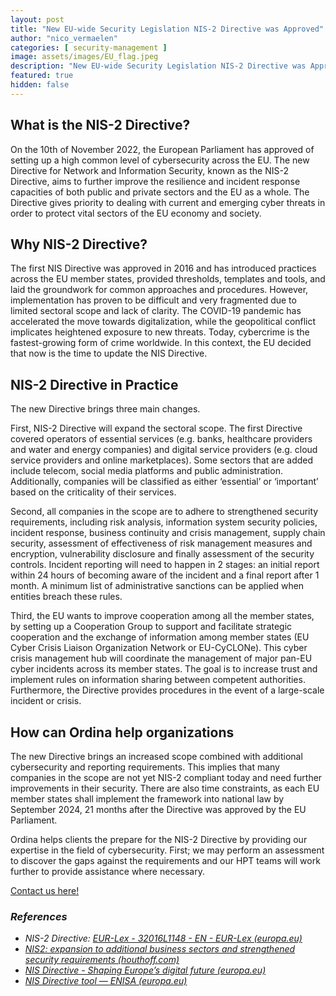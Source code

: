 ```yaml
---
layout: post
title: "New EU-wide Security Legislation NIS-2 Directive was Approved"
author: "nico_vermaelen"
categories: [ security-management ]
image: assets/images/EU_flag.jpeg
description: "New EU-wide Security Legislation NIS-2 Directive was Approved"
featured: true
hidden: false
---
```


## What is the NIS-2 Directive?

On the 10th of November 2022, the European Parliament has approved of setting up a high common level of cybersecurity across the EU. The new Directive for Network and Information Security, known as the NIS-2 Directive, aims to further improve the resilience and incident response capacities of both public and private sectors and the EU as a whole. The Directive gives priority to dealing with current and emerging cyber threats in order to protect vital sectors of the EU economy and society.

## Why NIS-2 Directive?

The first NIS Directive was approved in 2016 and has introduced practices across the EU member states, provided thresholds, templates and tools, and laid the groundwork for common approaches and procedures. However, implementation has proven to be difficult and very fragmented due to limited sectoral scope and lack of clarity. The COVID-19 pandemic has accelerated the move towards digitalization, while the geopolitical conflict implicates heightened exposure to new threats. Today, cybercrime is the fastest-growing form of crime worldwide. In this context, the EU decided that now is the time to update the NIS Directive.

## NIS-2 Directive in Practice

The new Directive brings three main changes.

First, NIS-2 Directive will expand the sectoral scope. The first Directive covered operators of essential services (e.g. banks, healthcare providers and water and energy companies) and digital service providers (e.g. cloud service providers and online marketplaces). Some sectors that are added include telecom, social media platforms and public administration. Additionally, companies will be classified as either ‘essential’ or ‘important’ based on the criticality of their services.


Second, all companies in the scope are to adhere to strengthened security requirements, including risk analysis, information system security policies, incident response, business continuity and crisis management, supply chain security, assessment of effectiveness of risk management measures and encryption, vulnerability disclosure and finally assessment of the security controls. Incident reporting will need to happen in 2 stages: an initial report within 24 hours of becoming aware of the incident and a final report after 1 month. A minimum list of administrative sanctions can be applied when entities breach these rules.


Third, the EU wants to improve cooperation among all the member states, by setting up a Cooperation Group to support and facilitate strategic cooperation and the exchange of information among member states (EU Cyber Crisis Liaison Organization Network or EU-CyCLONe). This cyber crisis management hub will coordinate the management of major pan-EU cyber incidents across its member states. The goal is to increase trust and implement rules on information sharing between competent authorities. Furthermore, the Directive provides procedures in the event of a large-scale incident or crisis.

## How can Ordina help organizations

The new Directive brings an increased scope combined with additional cybersecurity and reporting requirements. This implies that many companies in the scope are not yet NIS-2 compliant today and need further improvements in their security. There are also time constraints, as each EU member states shall implement the framework into national law by September 2024, 21 months after the Directive was approved by the EU Parliament.

Ordina helps clients the prepare for the NIS-2 Directive by providing our expertise in the field of cybersecurity. First; we may perform an assessment to discover the gaps against the requirements and our HPT teams will work further to provide assistance where necessary.

[Contact us here!](https://www.ordina.be/diensten/security-and-privacy/)

### *References*
-	*NIS-2 Directive: [EUR-Lex - 32016L1148 - EN - EUR-Lex (europa.eu)](https://eur-lex.europa.eu/legal-content/EN/TXT/?uri=uriserv:OJ.L_.2016.194.01.0001.01.ENG&toc=OJ:L:2016:194:TOC)*
-	*[NIS2: expansion to additional business sectors and strengthened security requirements (houthoff.com)](https://www.houthoff.com/insights/news-update/data-protection-cybersecurity---nis2-directive-eus-enhanced-cybersecurity-strategy---july-2022)*
-	*[NIS Directive - Shaping Europe’s digital future (europa.eu)](https://digital-strategy.ec.europa.eu/en/policies/nis-directive)*
-	*[NIS Directive tool — ENISA (europa.eu)](https://www.enisa.europa.eu/topics/cybersecurity-policy/nis-directive-new/nis-visualtool)*